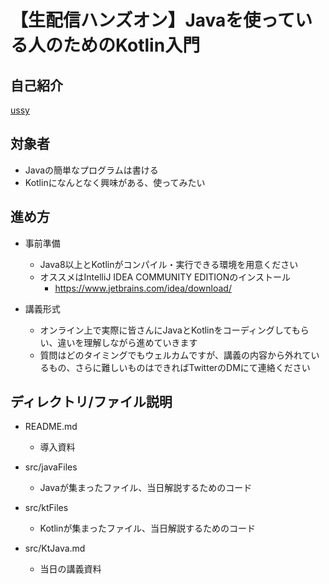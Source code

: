 # 【生配信ハンズオン】Javaを使っている人のためのKotlin入門

## 自己紹介

[ussy](https://sudo5in5k.github.io/portfolio/)

## 対象者
* Javaの簡単なプログラムは書ける
* Kotlinになんとなく興味がある、使ってみたい

## 進め方
* 事前準備
    * Java8以上とKotlinがコンパイル・実行できる環境を用意ください
    * オススメはIntelliJ IDEA COMMUNITY EDITIONのインストール
        * https://www.jetbrains.com/idea/download/

* 講義形式
    * オンライン上で実際に皆さんにJavaとKotlinをコーディングしてもらい、違いを理解しながら進めていきます
    * 質問はどのタイミングでもウェルカムですが、講義の内容から外れているもの、さらに難しいものはできればTwitterのDMにて連絡ください
    
## ディレクトリ/ファイル説明

* README.md
    * 導入資料

* src/javaFiles
    * Javaが集まったファイル、当日解説するためのコード

* src/ktFiles
    * Kotlinが集まったファイル、当日解説するためのコード
    
* src/KtJava.md
    * 当日の講義資料